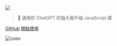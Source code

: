 <!-- _coverpage.md -->

<picture>
    <source type="image/webp" srcset="https://raw.githubusercontent.com/kudoai/chatgpt.js/main/media/images/chatgpt.js-logo-dark-mode-padded-7000x777.webp">
    <img class="logo" src="https://raw.githubusercontent.com/kudoai/chatgpt.js/main/media/images/chatgpt.js-logo-dark-mode-padded-7000x777.png">
</picture>

> 🤖 適用於 ChatGPT 的強大客戶端 JavaScript 庫

[GitHub](https://github.com/kudoai/chatgpt.js)
[開始使用](#⚡-導入庫)

<!-- background color -->

![color](transparent)
